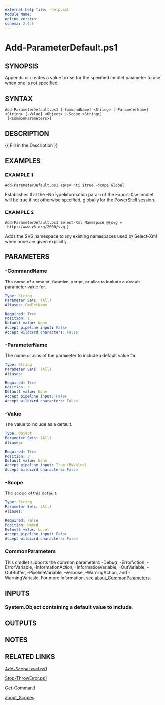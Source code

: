 ```yaml
---
external help file: -help.xml
Module Name:
online version:
schema: 2.0.0
---
```


# Add-ParameterDefault.ps1

## SYNOPSIS
Appends or creates a value to use for the specified cmdlet parameter to use when one is not specified.

## SYNTAX

```
Add-ParameterDefault.ps1 [-CommandName] <String> [-ParameterName] <String> [-Value] <Object> [-Scope <String>]
 [<CommonParameters>]
```

## DESCRIPTION
{{ Fill in the Description }}

## EXAMPLES

### EXAMPLE 1
```
Add-ParameterDefault.ps1 epcsv nti $true -Scope Global
```

Establishes that the -NoTypeInformation param of the Export-Csv cmdlet will be true if not otherwise specified,
globally for the PowerShell session.

### EXAMPLE 2
```
Add-ParameterDefault.ps1 Select-Xml Namespace @{svg = 'http://www.w3.org/2000/svg'}
```

Adds the SVG namespace to any existing namespaces used by Select-Xml when none are given explicitly.

## PARAMETERS

### -CommandName
The name of a cmdlet, function, script, or alias to include a default parameter value for.

```yaml
Type: String
Parameter Sets: (All)
Aliases: CmdletName

Required: True
Position: 1
Default value: None
Accept pipeline input: False
Accept wildcard characters: False
```

### -ParameterName
The name or alias of the parameter to include a default value for.

```yaml
Type: String
Parameter Sets: (All)
Aliases:

Required: True
Position: 2
Default value: None
Accept pipeline input: False
Accept wildcard characters: False
```

### -Value
The value to include as a default.

```yaml
Type: Object
Parameter Sets: (All)
Aliases:

Required: True
Position: 3
Default value: None
Accept pipeline input: True (ByValue)
Accept wildcard characters: False
```

### -Scope
The scope of this default.

```yaml
Type: String
Parameter Sets: (All)
Aliases:

Required: False
Position: Named
Default value: Local
Accept pipeline input: False
Accept wildcard characters: False
```

### CommonParameters
This cmdlet supports the common parameters: -Debug, -ErrorAction, -ErrorVariable, -InformationAction, -InformationVariable, -OutVariable, -OutBuffer, -PipelineVariable, -Verbose, -WarningAction, and -WarningVariable. For more information, see [about_CommonParameters](http://go.microsoft.com/fwlink/?LinkID=113216).

## INPUTS

### System.Object containing a default value to include.
## OUTPUTS

## NOTES

## RELATED LINKS

[Add-ScopeLevel.ps1]()

[Stop-ThrowError.ps1]()

[Get-Command]()

[about_Scopes]()

